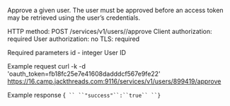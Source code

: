 Approve a given user. The user must be approved before an access token may be retrieved using the user’s credentials.

HTTP method: POST /services/v1/users/<id>/approve
Client authorization: required
User authorization: no
TLS: required

Required parameters
 id  - integer User ID

Example request
        curl -k -d 'oauth_token=fb18fc25e7e41608dadddcf567e9fe22' https://16.camp.jackthreads.com:9116/services/v1/users/899419/approve

Example response
        {`
`` ``"success"``:``true``
``}`